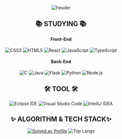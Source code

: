 <div align="center">
  
  ![header](https://capsule-render.vercel.app/api?type=wave&color=auto&height=300&section=header&text=minu0508&fontSize=90)

  ## 📚 STUDYING 📚
    
  #### Front-End
  ![CSS3](https://img.shields.io/badge/CSS3-1572B6.svg?&style=for-the-badge&logo=CSS3&logoColor=white)
  ![HTML5](https://img.shields.io/badge/HTML5-E34F26.svg?&style=for-the-badge&logo=HTML5&logoColor=white)
  ![React](https://img.shields.io/badge/React-61DAFB.svg?&style=for-the-badge&logo=React&logoColor=white)
  ![JavaScript](https://img.shields.io/badge/JavaScript-F7DF1E.svg?&style=for-the-badge&logo=JaveScript&logoColor=white)
  ![TypeScript](https://img.shields.io/badge/TypeScript-3178C6.svg?&style=for-the-badge&logo=TypeScript&logoColor=white)

  #### Back-End
  ![C](https://img.shields.io/badge/C-A8B9CC.svg?&style=for-the-badge&logo=C&logoColor=white)
  ![Java](https://img.shields.io/badge/Java-007396.svg?&style=for-the-badge&logo=Java&logoColor=white)
  ![Flask](https://img.shields.io/badge/Flask-000000.svg?&style=for-the-badge&logo=Flask&logoColor=white)
  ![Python](https://img.shields.io/badge/Python-3776AB.svg?&style=for-the-badge&logo=Python&logoColor=white)
  ![Node.js](https://img.shields.io/badge/Node.js-339933.svg?&style=for-the-badge&logo=Node.js&logoColor=white)
  
  ## 🛠 TOOL 🛠
  ![Eclipse IDE](https://img.shields.io/badge/Eclipse%20IDE-2C2255.svg?&style=for-the-badge&logo=Eclipse%20IDE&logoColor=white)
  ![Visual Studio Code](https://img.shields.io/badge/Visual%20Studio%20Code-007ACC.svg?&style=for-the-badge&logo=Visual%20Studio%20Code&logoColor=white)
  ![IntelliJ IDEA](https://img.shields.io/badge/IntelliJ%20IDEA-000000.svg?&style=for-the-badge&logo=IntelliJ%20IDEA&logoColor=white)
  
  ## ✨ ALGORITHM & TECH STACK✨
  [![Solved.ac Profile](http://mazassumnida.wtf/api/v2/generate_badge?boj=smw508)](https://solved.ac/smw508/)
  ![Top Langs](https://github-readme-stats.vercel.app/api/top-langs/?username=minu0508&layout=compact)

</div>
